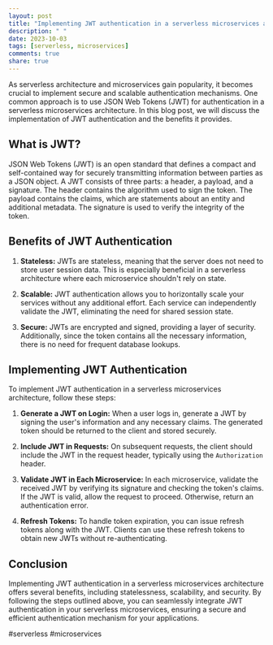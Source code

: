 ```yaml
---
layout: post
title: "Implementing JWT authentication in a serverless microservices architecture"
description: " "
date: 2023-10-03
tags: [serverless, microservices]
comments: true
share: true
---
```


As serverless architecture and microservices gain popularity, it becomes crucial to implement secure and scalable authentication mechanisms. One common approach is to use JSON Web Tokens (JWT) for authentication in a serverless microservices architecture. In this blog post, we will discuss the implementation of JWT authentication and the benefits it provides.

## What is JWT?

JSON Web Tokens (JWT) is an open standard that defines a compact and self-contained way for securely transmitting information between parties as a JSON object. A JWT consists of three parts: a header, a payload, and a signature. The header contains the algorithm used to sign the token. The payload contains the claims, which are statements about an entity and additional metadata. The signature is used to verify the integrity of the token.

## Benefits of JWT Authentication

1. **Stateless:** JWTs are stateless, meaning that the server does not need to store user session data. This is especially beneficial in a serverless architecture where each microservice shouldn't rely on state.

2. **Scalable:** JWT authentication allows you to horizontally scale your services without any additional effort. Each service can independently validate the JWT, eliminating the need for shared session state.

3. **Secure:** JWTs are encrypted and signed, providing a layer of security. Additionally, since the token contains all the necessary information, there is no need for frequent database lookups.

## Implementing JWT Authentication

To implement JWT authentication in a serverless microservices architecture, follow these steps:

1. **Generate a JWT on Login:** When a user logs in, generate a JWT by signing the user's information and any necessary claims. The generated token should be returned to the client and stored securely.

2. **Include JWT in Requests:** On subsequent requests, the client should include the JWT in the request header, typically using the `Authorization` header.

3. **Validate JWT in Each Microservice:** In each microservice, validate the received JWT by verifying its signature and checking the token's claims. If the JWT is valid, allow the request to proceed. Otherwise, return an authentication error.

4. **Refresh Tokens:** To handle token expiration, you can issue refresh tokens along with the JWT. Clients can use these refresh tokens to obtain new JWTs without re-authenticating.

## Conclusion

Implementing JWT authentication in a serverless microservices architecture offers several benefits, including statelessness, scalability, and security. By following the steps outlined above, you can seamlessly integrate JWT authentication in your serverless microservices, ensuring a secure and efficient authentication mechanism for your applications.

#serverless #microservices